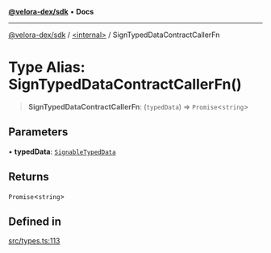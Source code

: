 [**@velora-dex/sdk**](../../README.md) • **Docs**

***

[@velora-dex/sdk](../../globals.md) / [\<internal\>](../README.md) / SignTypedDataContractCallerFn

# Type Alias: SignTypedDataContractCallerFn()

> **SignTypedDataContractCallerFn**: (`typedData`) => `Promise`\<`string`\>

## Parameters

• **typedData**: [`SignableTypedData`](../../type-aliases/SignableTypedData.md)

## Returns

`Promise`\<`string`\>

## Defined in

[src/types.ts:113](https://github.com/VeloraDEX/sdk/blob/feat/extend_delta_orders_filtering/src/types.ts#L113)
